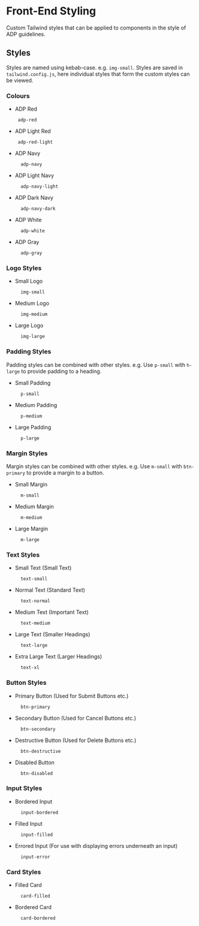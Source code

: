 # Front-End Styling

Custom Tailwind styles that can be applied to components in the style of ADP guidelines.

## Styles

Styles are named using kebab-case. e.g. `img-small`. Styles are saved in `tailwind.config.js`, here individual styles that form the custom styles can be viewed.

### Colours

- ADP Red

       adp-red

- ADP Light Red

       adp-red-light

- ADP Navy

        adp-navy

- ADP Light Navy

        adp-navy-light

- ADP Dark Navy

        adp-navy-dark

- ADP White

        adp-white

- ADP Gray

        adp-gray

### Logo Styles

- Small Logo

        img-small

- Medium Logo

        img-medium

- Large Logo

        img-large

### Padding Styles

Padding styles can be combined with other styles. e.g. Use `p-small` with `h-large` to provide padding to a heading.

- Small Padding

        p-small

- Medium Padding

        p-medium

- Large Padding

        p-large

### Margin Styles

Margin styles can be combined with other styles. e.g. Use `m-small` with `btn-primary` to provide a margin to a button.

- Small Margin

        m-small

- Medium Margin

        m-medium

- Large Margin

        m-large

### Text Styles

- Small Text (Small Text)

        text-small

- Normal Text (Standard Text)

        text-normal

- Medium Text (Important Text)

        text-medium

- Large Text (Smaller Headings)

        text-large

- Extra Large Text (Larger Headings)

        text-xl

### Button Styles

- Primary Button (Used for Submit Buttons etc.)

        btn-primary

- Secondary Button (Used for Cancel Buttons etc.)

        btn-secondary

- Destructive Button (Used for Delete Buttons etc.)

        btn-destructive

- Disabled Button

        btn-disabled

### Input Styles

- Bordered Input

        input-bordered

- Filled Input

        input-filled

- Errored Input (For use with displaying errors underneath an input)

        input-error

### Card Styles

- Filled Card

        card-filled

- Bordered Card

        card-bordered
